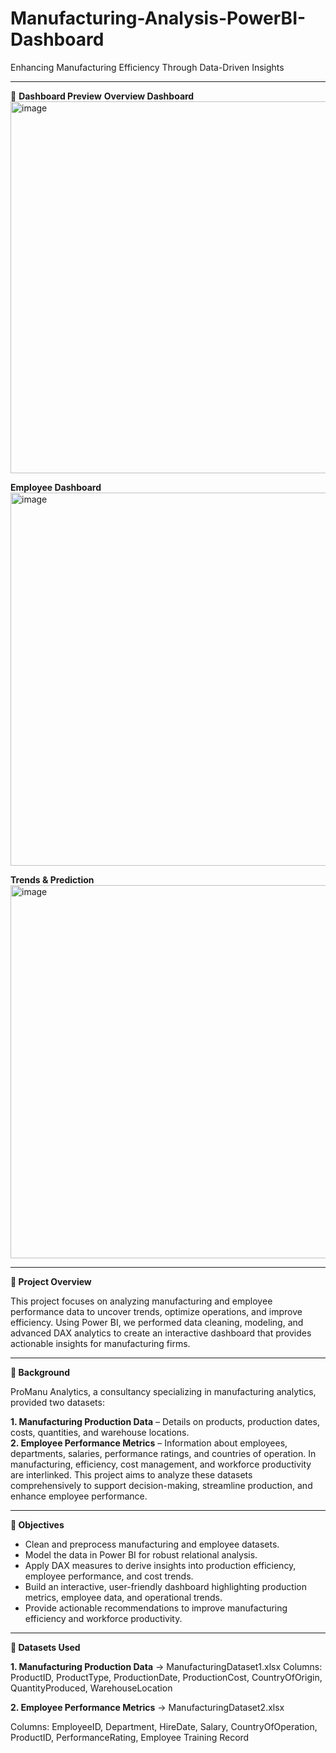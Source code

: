 # Manufacturing-Analysis-PowerBI-Dashboard
Enhancing Manufacturing Efficiency Through Data-Driven Insights
___________________________________________________________________________________________________________________________________________________
📸 **Dashboard Preview**
**Overview Dashboard**
<img width="1065" height="595" alt="image" src="https://github.com/user-attachments/assets/dadcf182-942c-4a2c-ae06-a937613b7fbc" />

**Employee Dashboard**
<img width="1066" height="597" alt="image" src="https://github.com/user-attachments/assets/6b5673d2-3b92-4c3c-9926-dd4b5af607f4" />

**Trends & Prediction**
<img width="1065" height="597" alt="image" src="https://github.com/user-attachments/assets/116b590f-7618-4750-bebe-9161b447ec2d" />
___________________________________________________________________________________________________________________________________________________

**📌 Project Overview**

This project focuses on analyzing manufacturing and employee performance data to uncover trends, optimize operations, and improve efficiency. Using Power BI, we performed data cleaning, modeling, and advanced DAX analytics to create an interactive dashboard that provides actionable insights for manufacturing firms.
___________________________________________________________________________________________________________________________________________________

**🧾 Background**

ProManu Analytics, a consultancy specializing in manufacturing analytics, provided two datasets:

**1. Manufacturing Production Data** – Details on products, production dates, costs, quantities, and warehouse locations.                
**2. Employee Performance Metrics** – Information about employees, departments, salaries, performance ratings, and countries of operation.
In manufacturing, efficiency, cost management, and workforce productivity are interlinked. This project aims to analyze these datasets comprehensively to support decision-making, streamline production, and enhance employee performance.
___________________________________________________________________________________________________________________________________________________

**🎯 Objectives**

- Clean and preprocess manufacturing and employee datasets.
- Model the data in Power BI for robust relational analysis.
- Apply DAX measures to derive insights into production efficiency, employee performance, and cost trends.
- Build an interactive, user-friendly dashboard highlighting production metrics, employee data, and operational trends.
- Provide actionable recommendations to improve manufacturing efficiency and workforce productivity.
___________________________________________________________________________________________________________________________________________________

**📂 Datasets Used**

**1. Manufacturing Production Data** → ManufacturingDataset1.xlsx
Columns: ProductID, ProductType, ProductionDate, ProductionCost, CountryOfOrigin, QuantityProduced, WarehouseLocation

**2. Employee Performance Metrics** → ManufacturingDataset2.xlsx

Columns: EmployeeID, Department, HireDate, Salary, CountryOfOperation, ProductID, PerformanceRating, Employee Training Record

